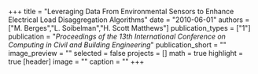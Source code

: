 +++
title = "Leveraging Data From Environmental Sensors to Enhance Electrical Load Disaggregation Algorithms"
date = "2010-06-01"
authors = ["M. Berges","L. Soibelman","H. Scott Matthews"]
publication_types = ["1"]
publication = "_Proceedings of the 13th International Conference on Computing in Civil and Building Engineering_"
publication_short = ""
image_preview = ""
selected = false
projects = []
math = true
highlight = true
[header]
image = ""
caption = ""
+++

